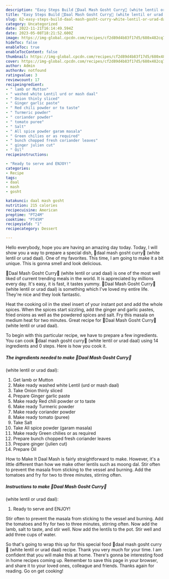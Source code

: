 ```yaml
---
description: "Easy Steps Build 🍲Daal Mash Gosht Curry🍲 (white lentil or urad daal) the Very Delicious"
title: "Easy Steps Build 🍲Daal Mash Gosht Curry🍲 (white lentil or urad daal) the Very Delicious"
slug: 62-easy-steps-build-daal-mash-gosht-curry-white-lentil-or-urad-daal-the-very-delicious
category: Uncategorized
date: 2022-11-21T16:14:49.594Z
date: 2023-05-08T18:21:52.600Z
image: https://img-global.cpcdn.com/recipes/cf2d89d4b83f17d5/680x482cq70/daal-mash-gosht-curry-white-lentil-or-urad-daal-recipe-main-photo.jpg
hideToc: false
enableToc: true
enableTocContent: false
thumbnail: https://img-global.cpcdn.com/recipes/cf2d89d4b83f17d5/680x482cq70/daal-mash-gosht-curry-white-lentil-or-urad-daal-recipe-main-photo.jpg
cover: https://img-global.cpcdn.com/recipes/cf2d89d4b83f17d5/680x482cq70/daal-mash-gosht-curry-white-lentil-or-urad-daal-recipe-main-photo.jpg
author: Admin
authorAv: notfound
ratingvalue: 3
reviewcount: 17
recipeingredient:
- " lamb or Mutton"
- " washed white Lentil urd or mash daal"
- " Onion thinly sliced"
- " Ginger garlic paste"
- " Red chili powder or to taste"
- " Turmeric powder"
- " coriander powder"
- " tomato puree"
- " Salt"
- " All spice powder garam masala"
- " Green chilies or as required"
- " bunch chopped fresh coriander leaves"
- " ginger julien cut"
- " Oil"
recipeinstructions:

- "Ready to serve and ENJOY!"
categories:
- Recipe
tags:
- daal
- mash
- gosht

katakunci: daal mash gosht 
nutrition: 215 calories
recipecuisine: American
preptime: "PT24M"
cooktime: "PT45M"
recipeyield: "1"
recipecategory: Dessert

---
```



Hello everybody, hope you are having an amazing day today. Today, I will show you a way to prepare a special dish, 🍲daal mash gosht curry🍲
(white lentil or urad daal). One of my favorites. This time, I am going to make it a bit unique. This is gonna smell and look delicious.

🍲Daal Mash Gosht Curry🍲
(white lentil or urad daal) is one of the most well liked of current trending meals in the world. It is appreciated by millions every day. It's easy, it is fast, it tastes yummy. 🍲Daal Mash Gosht Curry🍲
(white lentil or urad daal) is something which I've loved my entire life. They're nice and they look fantastic.

Heat the cooking oil in the steel insert of your instant pot and add the whole spices. When the spices start sizzling, add the ginger and garlic pastes, fried onions as well as the powdered spices and salt. Fry this masala on medium heat for two minutes. Great recipe for 🍲Daal Mash Gosht Curry🍲 (white lentil or urad daal).


To begin with this particular recipe, we have to prepare a few ingredients. You can cook 🍲daal mash gosht curry🍲
(white lentil or urad daal) using 14 ingredients and 0 steps. Here is how you cook it.

<!--inarticleads1-->

##### The ingredients needed to make 🍲Daal Mash Gosht Curry🍲
(white lentil or urad daal):

1. Get  lamb or Mutton
1. Make ready  washed white Lentil (urd or mash daal)
1. Take  Onion thinly sliced
1. Prepare  Ginger garlic paste
1. Make ready  Red chili powder or to taste
1. Make ready  Turmeric powder
1. Make ready  coriander powder
1. Make ready  tomato (puree)
1. Take  Salt
1. Take  All spice powder (garam masala)
1. Make ready  Green chilies or as required
1. Prepare  bunch chopped fresh coriander leaves
1. Prepare  ginger (julien cut)
1. Prepare  Oil


How to Make It Daal Mash is fairly straightforward to make. However, it&#39;s a little different than how we make other lentils such as moong dal. Stir often to prevent the masala from sticking to the vessel and burning. Add the tomatoes and fry for two to three minutes, stirring often. 

<!--inarticleads2-->

##### Instructions to make 🍲Daal Mash Gosht Curry🍲
(white lentil or urad daal):


1. Ready to serve and ENJOY!

Stir often to prevent the masala from sticking to the vessel and burning. Add the tomatoes and fry for two to three minutes, stirring often. Now add the lamb, salt to taste, and stir well. Now add the lentils to the pot. Stir well and add three cups of water. 

So that's going to wrap this up for this special food 🍲daal mash gosht curry🍲
(white lentil or urad daal) recipe. Thank you very much for your time. I am confident that you will make this at home. There's gonna be interesting food in home recipes coming up. Remember to save this page in your browser, and share it to your loved ones, colleague and friends. Thanks again for reading. Go on get cooking!
